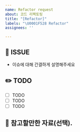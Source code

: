 ```yaml
---
name: Refactor request
about: 코드 리팩토링
title: "[Refactor]"
labels: "\U0001F528 Refactor"
assignees: ''

---
```


## 🚀 ISSUE

* 이슈에 대해 간결하게 설명해주세요

## ✏️ TODO

- [ ] TODO
- [ ] TODO
- [ ] TODO

## 📃 참고할만한 자료(선택).
